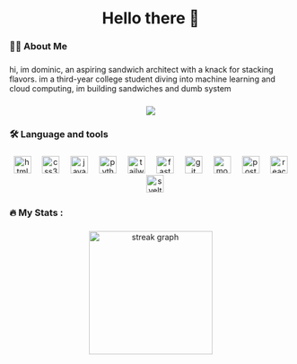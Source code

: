 <h1 align="center">Hello there 👋</h1>

###

<h3 align="left">👩‍💻  About Me</h3>

###

<p align="left">hi, im dominic, an aspiring sandwich architect with a knack for stacking flavors. im a third-year college student diving into machine learning and cloud computing, im building sandwiches and dumb system</p>

###

<div align="center">
  <img src="https://visitor-badge.laobi.icu/badge?page_id=Amanogawaa.Amanogawaa&"  />
</div>

###

<h3 align="left">🛠 Language and tools</h3>

###

<div align="center">
  <img src="https://cdn.simpleicons.org/html5/E34F26" height="31" alt="html5 logo"  />
  <img width="12" />
  <img src="https://cdn.simpleicons.org/css3/1572B6" height="31" alt="css3 logo"  />
  <img width="12" />
  <img src="https://cdn.simpleicons.org/javascript/F7DF1E" height="31" alt="javascript logo"  />
  <img width="12" />
  <img src="https://cdn.simpleicons.org/python/3776AB" height="31" alt="python logo"  />
  <img width="12" />
  <img src="https://cdn.simpleicons.org/tailwindcss/06B6D4" height="31" alt="tailwindcss logo"  />
  <img width="12" />
  <img src="https://cdn.simpleicons.org/fastapi/009688" height="31" alt="fastapi logo"  />
  <img width="12" />
  <img src="https://cdn.simpleicons.org/git/F05032" height="31" alt="git logo"  />
  <img width="12" />
  <img src="https://cdn.simpleicons.org/mongodb/47A248" height="31" alt="mongodb logo"  />
  <img width="12" />
  <img src="https://cdn.simpleicons.org/postgresql/4169E1" height="31" alt="postgresql logo"  />
  <img width="12" />
  <img src="https://cdn.simpleicons.org/react/61DAFB" height="31" alt="react logo"  />
  <img width="12" />
  <img src="https://cdn.simpleicons.org/svelte/FF3E00" height="31" alt="svelte logo"  />
</div>

###

<h3 align="left">🔥   My Stats :</h3>

###

<div align="center">
  <img src="https://streak-stats.demolab.com?user=Amanogawaa&locale=en&mode=daily&theme=dark&hide_border=false&border_radius=5&order=3" height="220" alt="streak graph"  />
</div>

###
